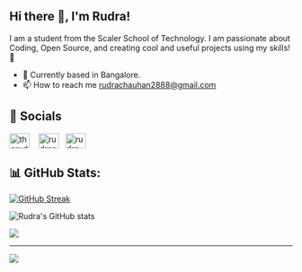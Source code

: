 ## Hi there 👋, I'm Rudra!
I am a student from the Scaler School of Technology. I am passionate about Coding, Open Source, and creating cool and useful projects using my skills! 🌱
- 📍 Currently based in Bangalore.
- 📫 How to reach me rudrachauhan2888@gmail.com

## 💌 Socials  
<a href="https://twitter.com/therudrachauhan" target="blank"><img align="center" src="https://raw.githubusercontent.com/rahuldkjain/github-profile-readme-generator/master/src/images/icons/Social/twitter.svg" alt="therudrachauhan" height="27" width="36" /></a> &nbsp;&nbsp;
<a href="https://linkedin.com/in/rudrachauhan" target="blank"><img align="center" src="https://raw.githubusercontent.com/rahuldkjain/github-profile-readme-generator/master/src/images/icons/Social/linked-in-alt.svg" alt="rudrachauhan" height="27" width="36" /></a>&nbsp;&nbsp;
<a href="https://www.leetcode.com/rudra_chauhan" target="blank"><img align="center" src="https://raw.githubusercontent.com/rahuldkjain/github-profile-readme-generator/master/src/images/icons/Social/leet-code.svg" alt="rudra_chauhan" height="27" width="36" /></a>


## 📊 GitHub Stats:
[![GitHub Streak](https://github-readme-streak-stats.herokuapp.com?user=rudrakc&theme=dark&card_width=532&background=09131B&border=30363D&sideLabels=FB8C00&stroke=30363D)](https://git.io/streak-stats)

![Rudra's GitHub stats](https://github-readme-stats.vercel.app/api?username=Rudrakc&theme=codeSTACKr&show_icons=true&hide_border=false&border_color=30363d&ring_color=fb8c00&title_color=ffffff&text_color=ffffff&text_bold=flase)

![](https://github-readme-stats.vercel.app/api/top-langs/?username=Rudrakc&theme=codeSTACKr&hide_border=false&include_all_commits=true&count_private=true&layout=compact&border_color=30363d&title_color=ffffff&text_color=9f9f9f)

---
[![](https://visitcount.itsvg.in/api?id=rudrakc&label=Profile%20Views&color=12&icon=0&pretty=true)](https://visitcount.itsvg.in) 






<!-- Proudly created with GPRM ( https://gprm.itsvg.in ) -->

<!---
Rudrakc/Rudrakc is a ✨ special ✨ repository because its `README.md` (this file) appears on your GitHub profile.
You can click the Preview link to take a look at your changes.
--->
